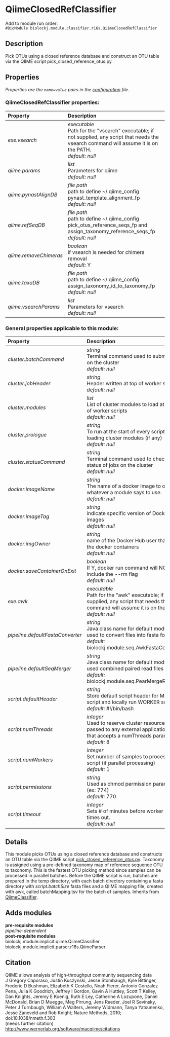 # QiimeClosedRefClassifier
Add to module run order:                    
`#BioModule biolockj.module.classifier.r16s.QiimeClosedRefClassifier`

## Description 
Pick OTUs using a closed reference database and construct an OTU table via the QIIME script pick_closed_reference_otus.py

## Properties 
*Properties are the `name=value` pairs in the [configuration](../../../Configuration#properties) file.*                   

### QiimeClosedRefClassifier properties: 
| Property| Description |
| :--- | :--- |
| *exe.vsearch* | _executable_ <br>Path for the "vsearch" executable; if not supplied, any script that needs the vsearch command will assume it is on the PATH.<br>*default:*  *null* |
| *qiime.params* | _list_ <br>Parameters for qiime<br>*default:*  *null* |
| *qiime.pynastAlignDB* | _file path_ <br>path to define ~/.qiime_config pynast_template_alignment_fp<br>*default:*  *null* |
| *qiime.refSeqDB* | _file path_ <br>path to define ~/.qiime_config pick_otus_reference_seqs_fp and assign_taxonomy_reference_seqs_fp<br>*default:*  *null* |
| *qiime.removeChimeras* | _boolean_ <br>if vsearch is needed for chimera removal<br>*default:*  Y |
| *qiime.taxaDB* | _file path_ <br>path to define ~/.qiime_config assign_taxonomy_id_to_taxonomy_fp<br>*default:*  *null* |
| *qiime.vsearchParams* | _list_ <br>Parameters for vsearch<br>*default:*  *null* |

### General properties applicable to this module: 
| Property| Description |
| :--- | :--- |
| *cluster.batchCommand* | _string_ <br>Terminal command used to submit jobs on the cluster<br>*default:*  *null* |
| *cluster.jobHeader* | _string_ <br>Header written at top of worker scripts<br>*default:*  *null* |
| *cluster.modules* | _list_ <br>List of cluster modules to load at start of worker scripts<br>*default:*  *null* |
| *cluster.prologue* | _string_ <br>To run at the start of every script after loading cluster modules (if any)<br>*default:*  *null* |
| *cluster.statusCommand* | _string_ <br>Terminal command used to check the status of jobs on the cluster<br>*default:*  *null* |
| *docker.imageName* | _string_ <br>The name of a docker image to override whatever a module says to use.<br>*default:*  *null* |
| *docker.imageTag* | _string_ <br>indicate specific version of Docker images<br>*default:*  *null* |
| *docker.imgOwner* | _string_ <br>name of the Docker Hub user that owns the docker containers<br>*default:*  *null* |
| *docker.saveContainerOnExit* | _boolean_ <br>If Y, docker run command will NOT include the --rm flag<br>*default:*  *null* |
| *exe.awk* | _executable_ <br>Path for the "awk" executable; if not supplied, any script that needs the awk command will assume it is on the PATH.<br>*default:*  *null* |
| *pipeline.defaultFastaConverter* | _string_ <br>Java class name for default module used to convert files into fasta format<br>*default:*  biolockj.module.seq.AwkFastaConverter |
| *pipeline.defaultSeqMerger* | _string_ <br>Java class name for default module used combined paired read files<br>*default:*  biolockj.module.seq.PearMergeReads |
| *script.defaultHeader* | _string_ <br>Store default script header for MAIN script and locally run WORKER scripts.<br>*default:*  #!/bin/bash |
| *script.numThreads* | _integer_ <br>Used to reserve cluster resources and passed to any external application call that accepts a numThreads parameter.<br>*default:*  8 |
| *script.numWorkers* | _integer_ <br>Set number of samples to process per script (if parallel processing)<br>*default:*  1 |
| *script.permissions* | _string_ <br>Used as chmod permission parameter (ex: 774)<br>*default:*  770 |
| *script.timeout* | _integer_ <br>Sets # of minutes before worker scripts times out.<br>*default:*  *null* |

## Details 
This module picks OTUs using a closed reference database and constructs an OTU table via the QIIME script [pick_closed_reference_otus.py](http://qiime.org/scripts/pick_closed_reference_otus.html).  Taxonomy is assigned using a pre-defined taxonomy map of reference sequence OTU to taxonomy.  This is the fastest OTU picking method since samples can be processed in parallel batches.  Before the QIIME script is run, batches are prepared in the temp directory, with each batch directory containing a fasta directory with *script.batchSize* fasta files and a QIIME mapping file, created with awk, called batchMapping.tsv for the batch of samples.   Inherits from [QiimeClassifier](../../../module.implicit.qiime#QiimeClassifier).

## Adds modules 
**pre-requisite modules**                    
*pipeline-dependent*                   
**post-requisite modules**                    
biolockj.module.implicit.qiime.QiimeClassifier                   
biolockj.module.implicit.parser.r16s.QiimeParser                   

## Citation 
QIIME allows analysis of high-throughput community sequencing data                   
J Gregory Caporaso, Justin Kuczynski, Jesse Stombaugh, Kyle Bittinger, Frederic D Bushman, Elizabeth K Costello, Noah Fierer, Antonio Gonzalez Pena, Julia K Goodrich, Jeffrey I Gordon, Gavin A Huttley, Scott T Kelley, Dan Knights, Jeremy E Koenig, Ruth E Ley, Catherine A Lozupone, Daniel McDonald, Brian D Muegge, Meg Pirrung, Jens Reeder, Joel R Sevinsky, Peter J Turnbaugh, William A Walters, Jeremy Widmann, Tanya Yatsunenko, Jesse Zaneveld and Rob Knight; Nature Methods, 2010; doi:10.1038/nmeth.f.303                   
(needs further citation)                   
http://www.wernerlab.org/software/macqiime/citations

